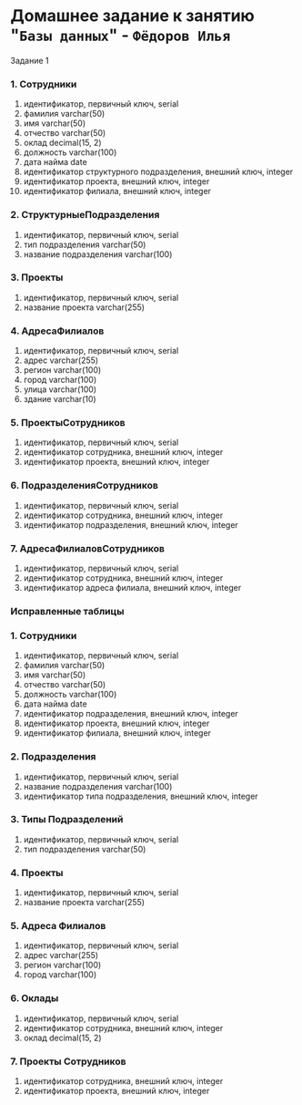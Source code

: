 # Домашнее задание к занятию "`Базы данных`" - `Фёдоров Илья`

Задание 1

### 1. Сотрудники
1. идентификатор, первичный ключ, serial
2. фамилия varchar(50)
3. имя varchar(50)
4. отчество varchar(50)
5. оклад decimal(15, 2)
6. должность varchar(100)
7. дата найма date
8. идентификатор структурного подразделения, внешний ключ, integer
9. идентификатор проекта, внешний ключ, integer
10. идентификатор филиала, внешний ключ, integer

### 2. СтруктурныеПодразделения
1. идентификатор, первичный ключ, serial
2. тип подразделения varchar(50)
3. название подразделения varchar(100)

### 3. Проекты
1. идентификатор, первичный ключ, serial
2. название проекта varchar(255)

### 4. АдресаФилиалов
1. идентификатор, первичный ключ, serial
2. адрес varchar(255)
3. регион varchar(100)
4. город varchar(100)
5. улица varchar(100)
6. здание varchar(10)

### 5. ПроектыСотрудников
1. идентификатор, первичный ключ, serial
2. идентификатор сотрудника, внешний ключ, integer
3. идентификатор проекта, внешний ключ, integer

### 6. ПодразделенияСотрудников
1. идентификатор, первичный ключ, serial
2. идентификатор сотрудника, внешний ключ, integer
3. идентификатор подразделения, внешний ключ, integer

### 7. АдресаФилиаловСотрудников
1. идентификатор, первичный ключ, serial
2. идентификатор сотрудника, внешний ключ, integer
3. идентификатор адреса филиала, внешний ключ, integer

### Исправленные таблицы

### 1. Сотрудники
1. идентификатор, первичный ключ, serial
2. фамилия varchar(50)
3. имя varchar(50)
4. отчество varchar(50)
5. должность varchar(100)
6. дата найма date
7. идентификатор подразделения, внешний ключ, integer
8. идентификатор проекта, внешний ключ, integer
9. идентификатор филиала, внешний ключ, integer

### 2. Подразделения
1. идентификатор, первичный ключ, serial
2. название подразделения varchar(100)
3. идентификатор типа подразделения, внешний ключ, integer

### 3. Типы Подразделений
1. идентификатор, первичный ключ, serial
2. тип подразделения varchar(50)

### 4. Проекты
1. идентификатор, первичный ключ, serial
2. название проекта varchar(255)

### 5. Адреса Филиалов
1. идентификатор, первичный ключ, serial
2. адрес varchar(255)
3. регион varchar(100)
4. город varchar(100)

### 6. Оклады
1. идентификатор, первичный ключ, serial
2. идентификатор сотрудника, внешний ключ, integer
3. оклад decimal(15, 2)

### 7. Проекты Сотрудников
1. идентификатор сотрудника, внешний ключ, integer
2. идентификатор проекта, внешний ключ, integer

